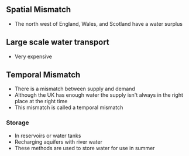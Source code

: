 ## Spatial Mismatch
- The north west of England, Wales, and Scotland have a water surplus

## Large scale water transport
- Very expensive

## Temporal Mismatch
- There is a mismatch between supply and demand
- Although the UK has enough water the supply isn't always in the right place at the right time
- This mismatch is called a temporal mismatch
### Storage
- In reservoirs or water tanks
- Recharging aquifers with river water
- These methods are used to store water for use in summer
